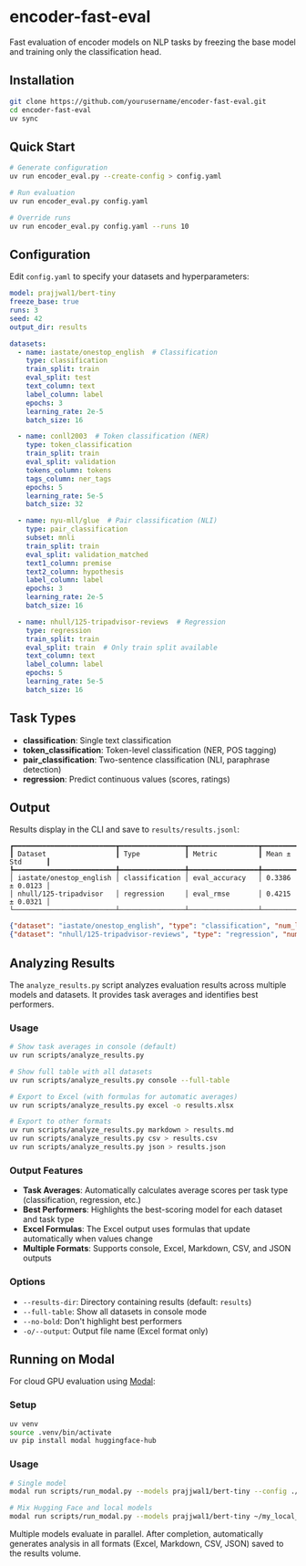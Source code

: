 # encoder-fast-eval

Fast evaluation of encoder models on NLP tasks by freezing the base model and training only the classification head.

## Installation

```bash
git clone https://github.com/yourusername/encoder-fast-eval.git
cd encoder-fast-eval
uv sync
```

## Quick Start

```bash
# Generate configuration
uv run encoder_eval.py --create-config > config.yaml

# Run evaluation
uv run encoder_eval.py config.yaml

# Override runs
uv run encoder_eval.py config.yaml --runs 10
```

## Configuration

Edit `config.yaml` to specify your datasets and hyperparameters:

```yaml
model: prajjwal1/bert-tiny
freeze_base: true
runs: 3
seed: 42
output_dir: results

datasets:
  - name: iastate/onestop_english  # Classification
    type: classification
    train_split: train
    eval_split: test
    text_column: text
    label_column: label
    epochs: 3
    learning_rate: 2e-5
    batch_size: 16

  - name: conll2003  # Token classification (NER)
    type: token_classification
    train_split: train
    eval_split: validation
    tokens_column: tokens
    tags_column: ner_tags
    epochs: 5
    learning_rate: 5e-5
    batch_size: 32

  - name: nyu-mll/glue  # Pair classification (NLI)
    type: pair_classification
    subset: mnli
    train_split: train
    eval_split: validation_matched
    text1_column: premise
    text2_column: hypothesis
    label_column: label
    epochs: 3
    learning_rate: 2e-5
    batch_size: 16

  - name: nhull/125-tripadvisor-reviews  # Regression
    type: regression
    train_split: train
    eval_split: train  # Only train split available
    text_column: text
    label_column: label
    epochs: 5
    learning_rate: 5e-5
    batch_size: 16
```

## Task Types

- **classification**: Single text classification
- **token_classification**: Token-level classification (NER, POS tagging)
- **pair_classification**: Two-sentence classification (NLI, paraphrase detection)
- **regression**: Predict continuous values (scores, ratings)

## Output

Results display in the CLI and save to `results/results.jsonl`:

```
┏━━━━━━━━━━━━━━━━━━━━━━━━━┳━━━━━━━━━━━━━━━━┳━━━━━━━━━━━━━━━━━┳━━━━━━━━━━━━━━━━━┓
┃ Dataset                 ┃ Type           ┃ Metric          ┃ Mean ± Std      ┃
┡━━━━━━━━━━━━━━━━━━━━━━━━━╇━━━━━━━━━━━━━━━━╇━━━━━━━━━━━━━━━━━╇━━━━━━━━━━━━━━━━━┩
│ iastate/onestop_english │ classification │ eval_accuracy   │ 0.3386 ± 0.0123 │
│ nhull/125-tripadvisor   │ regression     │ eval_rmse       │ 0.4215 ± 0.0321 │
└─────────────────────────┴────────────────┴─────────────────┴─────────────────┘
```

```json
{"dataset": "iastate/onestop_english", "type": "classification", "num_labels": 3, "runs": 2, "metrics": {"eval_accuracy_mean": 0.3386, "eval_accuracy_std": 0.0123}}
{"dataset": "nhull/125-tripadvisor-reviews", "type": "regression", "num_labels": 1, "runs": 3, "metrics": {"eval_rmse_mean": 0.4215, "eval_r2_mean": 0.6782}}
```

## Analyzing Results

The `analyze_results.py` script analyzes evaluation results across multiple models and datasets. It provides task averages and identifies best performers.

### Usage

```bash
# Show task averages in console (default)
uv run scripts/analyze_results.py

# Show full table with all datasets
uv run scripts/analyze_results.py console --full-table

# Export to Excel (with formulas for automatic averages)
uv run scripts/analyze_results.py excel -o results.xlsx

# Export to other formats
uv run scripts/analyze_results.py markdown > results.md
uv run scripts/analyze_results.py csv > results.csv
uv run scripts/analyze_results.py json > results.json
```

### Output Features

- **Task Averages**: Automatically calculates average scores per task type (classification, regression, etc.)
- **Best Performers**: Highlights the best-scoring model for each dataset and task type
- **Excel Formulas**: The Excel output uses formulas that update automatically when values change
- **Multiple Formats**: Supports console, Excel, Markdown, CSV, and JSON outputs

### Options

- `--results-dir`: Directory containing results (default: `results`)
- `--full-table`: Show all datasets in console mode
- `--no-bold`: Don't highlight best performers
- `-o/--output`: Output file name (Excel format only)

## Running on Modal

For cloud GPU evaluation using [Modal](https://modal.com):

### Setup

```bash
uv venv
source .venv/bin/activate
uv pip install modal huggingface-hub
```

### Usage

```bash
# Single model
modal run scripts/run_modal.py --models prajjwal1/bert-tiny --config ./examples/minimal.yaml

# Mix Hugging Face and local models
modal run scripts/run_modal.py --models prajjwal1/bert-tiny ~/my_local_model --config ./examples/minimal.yaml
```

Multiple models evaluate in parallel. After completion, automatically generates analysis in all formats (Excel, Markdown, CSV, JSON) saved to the results volume.
